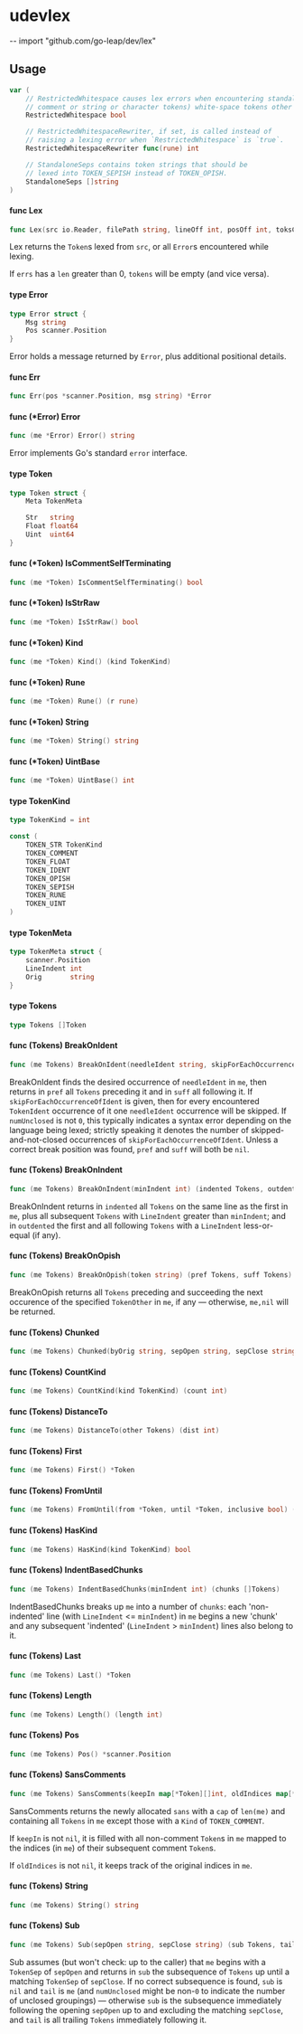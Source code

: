 # udevlex
--
    import "github.com/go-leap/dev/lex"


## Usage

```go
var (
	// RestrictedWhitespace causes lex errors when encountering standalone (outside
	// comment or string or character tokens) white-space tokens other than '\n' and ' '.
	RestrictedWhitespace bool

	// RestrictedWhitespaceRewriter, if set, is called instead of
	// raising a lexing error when `RestrictedWhitespace` is `true`.
	RestrictedWhitespaceRewriter func(rune) int

	// StandaloneSeps contains token strings that should be
	// lexed into TOKEN_SEPISH instead of TOKEN_OPISH.
	StandaloneSeps []string
)
```

#### func  Lex

```go
func Lex(src io.Reader, filePath string, lineOff int, posOff int, toksCap int) (tokens Tokens, errs []*Error)
```
Lex returns the `Token`s lexed from `src`, or all `Error`s encountered while
lexing.

If `errs` has a `len` greater than 0, `tokens` will be empty (and vice versa).

#### type Error

```go
type Error struct {
	Msg string
	Pos scanner.Position
}
```

Error holds a message returned by `Error`, plus additional positional details.

#### func  Err

```go
func Err(pos *scanner.Position, msg string) *Error
```

#### func (*Error) Error

```go
func (me *Error) Error() string
```
Error implements Go's standard `error` interface.

#### type Token

```go
type Token struct {
	Meta TokenMeta

	Str   string
	Float float64
	Uint  uint64
}
```


#### func (*Token) IsCommentSelfTerminating

```go
func (me *Token) IsCommentSelfTerminating() bool
```

#### func (*Token) IsStrRaw

```go
func (me *Token) IsStrRaw() bool
```

#### func (*Token) Kind

```go
func (me *Token) Kind() (kind TokenKind)
```

#### func (*Token) Rune

```go
func (me *Token) Rune() (r rune)
```

#### func (*Token) String

```go
func (me *Token) String() string
```

#### func (*Token) UintBase

```go
func (me *Token) UintBase() int
```

#### type TokenKind

```go
type TokenKind = int
```


```go
const (
	TOKEN_STR TokenKind
	TOKEN_COMMENT
	TOKEN_FLOAT
	TOKEN_IDENT
	TOKEN_OPISH
	TOKEN_SEPISH
	TOKEN_RUNE
	TOKEN_UINT
)
```

#### type TokenMeta

```go
type TokenMeta struct {
	scanner.Position
	LineIndent int
	Orig       string
}
```


#### type Tokens

```go
type Tokens []Token
```


#### func (Tokens) BreakOnIdent

```go
func (me Tokens) BreakOnIdent(needleIdent string, skipForEachOccurrenceOfIdent string) (pref Tokens, suff Tokens, numUnclosed int)
```
BreakOnIdent finds the desired occurrence of `needleIdent` in `me`, then returns
in `pref` all `Tokens` preceding it and in `suff` all following it. If
`skipForEachOccurrenceOfIdent` is given, then for every encountered `TokenIdent`
occurrence of it one `needleIdent` occurrence will be skipped. If `numUnclosed`
is not `0`, this typically indicates a syntax error depending on the language
being lexed; strictly speaking it denotes the number of skipped-and-not-closed
occurrences of `skipForEachOccurrenceOfIdent`. Unless a correct break position
was found, `pref` and `suff` will both be `nil`.

#### func (Tokens) BreakOnIndent

```go
func (me Tokens) BreakOnIndent(minIndent int) (indented Tokens, outdented Tokens)
```
BreakOnIndent returns in `indented` all `Tokens` on the same line as the first
in `me`, plus all subsequent `Tokens` with `LineIndent` greater than
`minIndent`; and in `outdented` the first and all following `Tokens` with a
`LineIndent` less-or-equal (if any).

#### func (Tokens) BreakOnOpish

```go
func (me Tokens) BreakOnOpish(token string) (pref Tokens, suff Tokens)
```
BreakOnOpish returns all `Tokens` preceding and succeeding the next occurence of
the specified `TokenOther` in `me`, if any — otherwise, `me,nil` will be
returned.

#### func (Tokens) Chunked

```go
func (me Tokens) Chunked(byOrig string, sepOpen string, sepClose string) (chunks []Tokens)
```

#### func (Tokens) CountKind

```go
func (me Tokens) CountKind(kind TokenKind) (count int)
```

#### func (Tokens) DistanceTo

```go
func (me Tokens) DistanceTo(other Tokens) (dist int)
```

#### func (Tokens) First

```go
func (me Tokens) First() *Token
```

#### func (Tokens) FromUntil

```go
func (me Tokens) FromUntil(from *Token, until *Token, inclusive bool) (slice Tokens)
```

#### func (Tokens) HasKind

```go
func (me Tokens) HasKind(kind TokenKind) bool
```

#### func (Tokens) IndentBasedChunks

```go
func (me Tokens) IndentBasedChunks(minIndent int) (chunks []Tokens)
```
IndentBasedChunks breaks up `me` into a number of `chunks`: each 'non-indented'
line (with `LineIndent` <= `minIndent`) in `me` begins a new 'chunk' and any
subsequent 'indented' (`LineIndent` > `minIndent`) lines also belong to it.

#### func (Tokens) Last

```go
func (me Tokens) Last() *Token
```

#### func (Tokens) Length

```go
func (me Tokens) Length() (length int)
```

#### func (Tokens) Pos

```go
func (me Tokens) Pos() *scanner.Position
```

#### func (Tokens) SansComments

```go
func (me Tokens) SansComments(keepIn map[*Token][]int, oldIndices map[*Token]int) (sans Tokens)
```
SansComments returns the newly allocated `sans` with a `cap` of `len(me)` and
containing all `Tokens` in `me` except those with a `Kind` of `TOKEN_COMMENT`.

If `keepIn` is not `nil`, it is filled with all non-comment `Token`s in `me`
mapped to the indices (in `me`) of their subsequent comment `Token`s.

If `oldIndices` is not `nil`, it keeps track of the original indices in `me`.

#### func (Tokens) String

```go
func (me Tokens) String() string
```

#### func (Tokens) Sub

```go
func (me Tokens) Sub(sepOpen string, sepClose string) (sub Tokens, tail Tokens, numUnclosed int)
```
Sub assumes (but won't check: up to the caller) that `me` begins with a
`TokenSep` of `sepOpen` and returns in `sub` the subsequence of `Tokens` up
until a matching `TokenSep` of `sepClose`. If no correct subsequence is found,
`sub` is `nil` and `tail` is `me` (and `numUnclosed` might be non-`0` to
indicate the number of unclosed groupings) — otherwise `sub` is the subsequence
immediately following the opening `sepOpen` up to and excluding the matching
`sepClose`, and `tail` is all trailing `Tokens` immediately following it.
